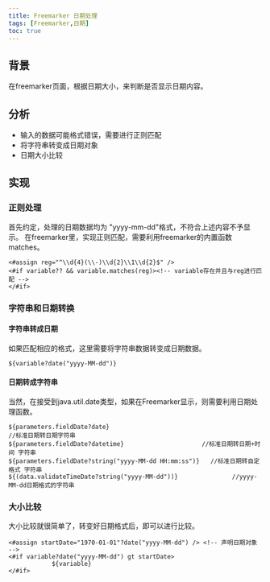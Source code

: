 ```yaml
---
title: Freemarker 日期处理
tags: [Freemarker,日期]
toc: true
---
```


## 背景
在freemarker页面，根据日期大小，来判断是否显示日期内容。
## 分析
- 输入的数据可能格式错误，需要进行正则匹配
- 将字符串转变成日期对象
- 日期大小比较   

## 实现
### 正则处理
首先约定，处理的日期数据均为 "yyyy-mm-dd"格式，不符合上述内容不予显示。
在freemarker里，实现正则匹配，需要利用freemarker的内置函数matches。
```
<#assign reg="^\\d{4}(\\-)\\d{2}\\1\\d{2}$" />
<#if variable?? && variable.matches(reg)><!-- variable存在并且与reg进行匹配 -->
</#if>
```

### 字符串和日期转换
#### 字符串转成日期
如果匹配相应的格式，这里需要将字符串数据转变成日期数据。

```
${variable?date("yyyy-MM-dd")}
```

#### 日期转成字符串
当然，在接受到java.util.date类型，如果在Freemarker显示，则需要利用日期处理函数。
```
${parameters.fieldDate?date}                                           //标准日期转日期字符串
${parameters.fieldDate?datetime}　　　　　　　　　　　　　//标准日期转日期+时间 字符串
${parameters.fieldDate?string("yyyy-MM-dd HH:mm:ss")}   //标准日期转自定格式 字符串
${(data.validateTimeDate?string("yyyy-MM-dd"))}               //yyyy-MM-dd日期格式的字符串
```

### 大小比较
大小比较就很简单了，转变好日期格式后，即可以进行比较。
```
<#assign startDate="1970-01-01"?date("yyyy-MM-dd") /> <!-- 声明日期对象 -->
<#if variable?date("yyyy-MM-dd") gt startDate>
			${variable}
</#if>
```
